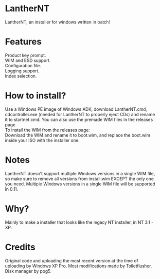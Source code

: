 # LantherNT
LantherNT, an installer for windows written in batch!
# Features
Product key prompt. <br />
WIM and ESD support. <br />
Configuration file. <br />
Logging support. <br />
Index selection. <br />
# How to install?
Use a Windows PE image of Windows ADK, download LantherNT.cmd, cdcontroller.exe (needed for LantherNT to properly eject CDs) and rename it to startnet.cmd.
You can also use the premade WIM files in the releases page. <br />
To install the WIM from the releases page: <br />
Download the WIM and rename it to boot.wim, and replace the boot.wim inside your ISO with the installer one. <br />
# Notes
LantherNT doesn't support multiple Windows versions in a single WIM file, so make sure to remove all versions from install.wim EXCEPT the only one you need.
Multiple Windows versions in a single WIM file will be supported in 0.11.
# Why?
Mainly to make a installer that looks like the legacy NT installer, in NT 3.1 - XP.
# Credits
Original code and uploading the most recent version at the time of uploading by Windows XP Pro.
Most modifications made by Toiletflusher.
Disk manager by pog5.
